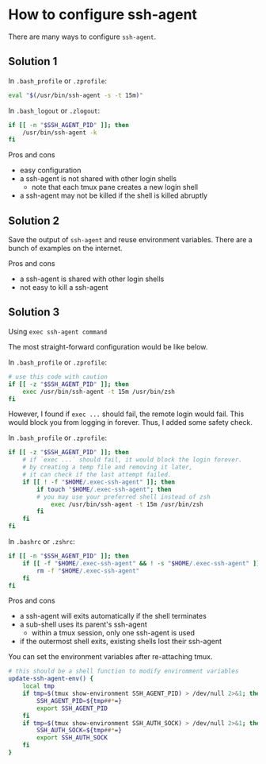 # How to configure ssh-agent

There are many ways to configure `ssh-agent`.

## Solution 1

In `.bash_profile` or `.zprofile`:
``` sh
eval "$(/usr/bin/ssh-agent -s -t 15m)"
```

In `.bash_logout` or `.zlogout`:
``` sh
if [[ -n "$SSH_AGENT_PID" ]]; then
    /usr/bin/ssh-agent -k
fi
```

Pros and cons
- easy configuration
- a ssh-agent is not shared with other login shells
    - note that each tmux pane creates a new login shell
- a ssh-agent may not be killed if the shell is killed abruptly

## Solution 2

Save the output of `ssh-agent` and reuse environment variables.
There are a bunch of examples on the internet.

Pros and cons
- a ssh-agent is shared with other login shells
- not easy to kill a ssh-agent

## Solution 3

Using `exec ssh-agent command`

The most straight-forward configuration would be like below.

In `.bash_profile` or `.zprofile`:
``` sh
# use this code with caution
if [[ -z "$SSH_AGENT_PID" ]]; then
    exec /usr/bin/ssh-agent -t 15m /usr/bin/zsh
fi
```

However, I found if `exec ...` should fail, the remote login would fail.
This would block you from logging in forever. Thus, I added some safety check.

In `.bash_profile` or `.zprofile`:
``` sh
if [[ -z "$SSH_AGENT_PID" ]]; then
    # if `exec ...` should fail, it would block the login forever.
    # by creating a temp file and removing it later,
    # it can check if the last attempt failed.
    if [[ ! -f "$HOME/.exec-ssh-agent" ]]; then
        if touch "$HOME/.exec-ssh-agent"; then
	    # you may use your preferred shell instead of zsh
            exec /usr/bin/ssh-agent -t 15m /usr/bin/zsh
        fi
    fi
fi
```

In `.bashrc` or `.zshrc`:
``` sh
if [[ -n "$SSH_AGENT_PID" ]]; then
    if [[ -f "$HOME/.exec-ssh-agent" && ! -s "$HOME/.exec-ssh-agent" ]]; then
        rm -f "$HOME/.exec-ssh-agent"
    fi
fi
```

Pros and cons
- a ssh-agent will exits automatically if the shell terminates
- a sub-shell uses its parent's ssh-agent
    - within a tmux session, only one ssh-agent is used
- if the outermost shell exits, existing shells lost their ssh-agent

You can set the environment variables after re-attaching tmux.
``` sh
# this should be a shell function to modify enviromment variables
update-ssh-agent-env() {
    local tmp
    if tmp=$(tmux show-environment SSH_AGENT_PID) > /dev/null 2>&1; then
        SSH_AGENT_PID=${tmp##*=}
        export SSH_AGENT_PID
    fi
    if tmp=$(tmux show-environment SSH_AUTH_SOCK) > /dev/null 2>&1; then
        SSH_AUTH_SOCK=${tmp##*=}
        export SSH_AUTH_SOCK
    fi
}
```

